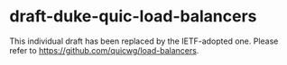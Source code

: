 # draft-duke-quic-load-balancers
This individual draft has been replaced by the IETF-adopted one. Please refer to https://github.com/quicwg/load-balancers.
